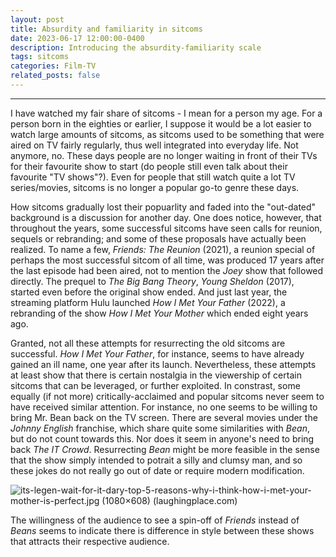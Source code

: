 ```yaml
---
layout: post
title: Absurdity and familiarity in sitcoms
date: 2023-06-17 12:00:00-0400
description: Introducing the absurdity-familiarity scale
tags: sitcoms
categories: Film-TV
related_posts: false
---
```


---

I have watched my fair share of sitcoms - I mean for a person my age. For a person born in the eighties or earlier, I suppose it would be a lot easier to watch large amounts of sitcoms, as sitcoms used to be something that were aired on TV fairly regularly, thus well integrated into everyday life. Not anymore, no. These days people are no longer waiting in front of their TVs for their favourite show to start (do people still even talk about their favourite "TV shows"?). Even for people that still watch quite a lot TV series/movies, sitcoms is no longer a popular go-to genre these days.

How sitcoms gradually lost their popuarlity and faded into the "out-dated" background is a discussion for another day. One does notice, however, that throughout the years, some successful sitcoms have seen calls for reunion, sequels or rebranding; and some of these proposals have actually been realized. To name a few, *Friends: The Reunion* (2021), a reunion special of perhaps the most successful sitcom of all time, was produced 17 years after the last episode had been aired, not to mention the *Joey* show that followed directly. The prequel to *The Big Bang Theory*, *Young Sheldon* (2017), started even before the original show ended. And just last year, the streaming platform Hulu launched *How I Met Your Father* (2022), a rebranding of the show *How I Met Your Mother* which ended eight years ago.

Granted, not all these attempts for resurrecting the old sitcoms are successful. *How I Met Your Father*, for instance, seems to have already gained an ill name, one year after its launch. Nevertheless, these attempts at least show that there is certain nostalgia in the viewership of certain sitcoms that can be leveraged, or further exploited. In constrast, some equally (if not more) critically-acclaimed and popular sitcoms never seem to have received similar attention. For instance, no one seems to be willing to bring Mr. Bean back on the TV screen. There are several movies under the *Johnny English* franchise, which share quite some similarities with *Bean*, but do not count towards this. Nor does it seem in anyone's need to bring back *The IT Crowd*. Resurrecting *Bean* might be more feasible in the sense that the show simply intended to potrait a silly and clumsy man, and so these jokes do not really go out of date or require modern modification.

![its-legen-wait-for-it-dary-top-5-reasons-why-i-think-how-i-met-your-mother-is-perfect.jpg (1080×608) (laughingplace.com)](https://www.laughingplace.com/w/wp-content/uploads/2022/01/its-legen-wait-for-it-dary-top-5-reasons-why-i-think-how-i-met-your-mother-is-perfect.jpg)

The willingness of the audience to see a spin-off of *Friends* instead of *Beans* seems to indicate there is difference in style between these shows that attracts their respective audience.


